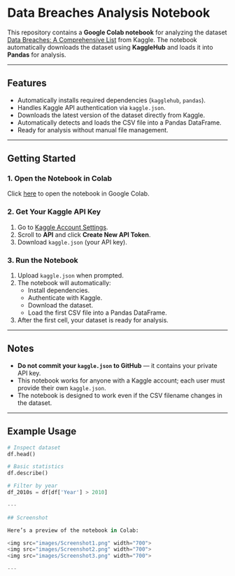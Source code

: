 # Data Breaches Analysis Notebook

This repository contains a **Google Colab notebook** for analyzing the dataset [Data Breaches: A Comprehensive List](https://www.kaggle.com/datasets/thedevastator/data-breaches-a-comprehensive-list) from Kaggle. The notebook automatically downloads the dataset using **KaggleHub** and loads it into **Pandas** for analysis.

---

## Features

- Automatically installs required dependencies (`kagglehub`, `pandas`).
- Handles Kaggle API authentication via `kaggle.json`.
- Downloads the latest version of the dataset directly from Kaggle.
- Automatically detects and loads the CSV file into a Pandas DataFrame.
- Ready for analysis without manual file management.

---

## Getting Started

### 1. Open the Notebook in Colab
Click [here](https://colab.research.google.com/github/YOUR_USERNAME/YOUR_REPO/blob/main/YOUR_NOTEBOOK.ipynb) to open the notebook in Google Colab.

### 2. Get Your Kaggle API Key
1. Go to [Kaggle Account Settings](https://www.kaggle.com/settings/account).
2. Scroll to **API** and click **Create New API Token**.
3. Download `kaggle.json` (your API key).

### 3. Run the Notebook
1. Upload `kaggle.json` when prompted.
2. The notebook will automatically:
   - Install dependencies.
   - Authenticate with Kaggle.
   - Download the dataset.
   - Load the first CSV file into a Pandas DataFrame.
3. After the first cell, your dataset is ready for analysis.

---

## Notes

- **Do not commit your `kaggle.json` to GitHub** — it contains your private API key.
- This notebook works for anyone with a Kaggle account; each user must provide their own `kaggle.json`.
- The notebook is designed to work even if the CSV filename changes in the dataset.

---

## Example Usage

```python
# Inspect dataset
df.head()

# Basic statistics
df.describe()

# Filter by year
df_2010s = df[df['Year'] > 2010]

---

## Screenshot

Here’s a preview of the notebook in Colab:

<img src="images/Screenshot1.png" width="700">
<img src="images/Screenshot2.png" width="700">
<img src="images/Screenshot3.png" width="700">

---


